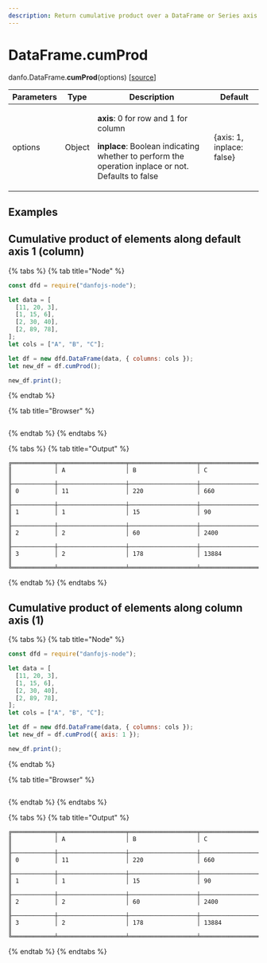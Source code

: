 ```yaml
---
description: Return cumulative product over a DataFrame or Series axis.
---
```


# DataFrame.cumProd

danfo.DataFrame.**cumProd**(options) \[[source](https://github.com/javascriptdata/danfojs/blob/dev/src/danfojs-base/core/frame.ts#L1625)]

| Parameters | Type   | Description                                                                                                                                                                    | Default                   |
| ---------- | ------ | ------------------------------------------------------------------------------------------------------------------------------------------------------------------------------ | ------------------------- |
| options    | Object | <p><strong>axis</strong>: 0 for row and 1 for column</p><p><strong>inplace</strong>: Boolean indicating whether to perform the operation inplace or not. Defaults to false</p> | {axis: 1, inplace: false} |

## **Examples**

## Cumulative product of elements along default axis 1 (column)

{% tabs %}
{% tab title="Node" %}

```javascript
const dfd = require("danfojs-node");

let data = [
  [11, 20, 3],
  [1, 15, 6],
  [2, 30, 40],
  [2, 89, 78],
];
let cols = ["A", "B", "C"];

let df = new dfd.DataFrame(data, { columns: cols });
let new_df = df.cumProd();

new_df.print();
```

{% endtab %}

{% tab title="Browser" %}

```

```

{% endtab %}
{% endtabs %}

{% tabs %}
{% tab title="Output" %}

```
╔════════════╤═══════════════════╤═══════════════════╤═══════════════════╗
║            │ A                 │ B                 │ C                 ║
╟────────────┼───────────────────┼───────────────────┼───────────────────╢
║ 0          │ 11                │ 220               │ 660               ║
╟────────────┼───────────────────┼───────────────────┼───────────────────╢
║ 1          │ 1                 │ 15                │ 90                ║
╟────────────┼───────────────────┼───────────────────┼───────────────────╢
║ 2          │ 2                 │ 60                │ 2400              ║
╟────────────┼───────────────────┼───────────────────┼───────────────────╢
║ 3          │ 2                 │ 178               │ 13884             ║
╚════════════╧═══════════════════╧═══════════════════╧═══════════════════╝
```

{% endtab %}
{% endtabs %}

## Cumulative product of elements along column axis (1)

{% tabs %}
{% tab title="Node" %}

```javascript
const dfd = require("danfojs-node");

let data = [
  [11, 20, 3],
  [1, 15, 6],
  [2, 30, 40],
  [2, 89, 78],
];
let cols = ["A", "B", "C"];

let df = new dfd.DataFrame(data, { columns: cols });
let new_df = df.cumProd({ axis: 1 });

new_df.print();
```

{% endtab %}

{% tab title="Browser" %}

```

```

{% endtab %}
{% endtabs %}

{% tabs %}
{% tab title="Output" %}

```
╔════════════╤═══════════════════╤═══════════════════╤═══════════════════╗
║            │ A                 │ B                 │ C                 ║
╟────────────┼───────────────────┼───────────────────┼───────────────────╢
║ 0          │ 11                │ 220               │ 660               ║
╟────────────┼───────────────────┼───────────────────┼───────────────────╢
║ 1          │ 1                 │ 15                │ 90                ║
╟────────────┼───────────────────┼───────────────────┼───────────────────╢
║ 2          │ 2                 │ 60                │ 2400              ║
╟────────────┼───────────────────┼───────────────────┼───────────────────╢
║ 3          │ 2                 │ 178               │ 13884             ║
╚════════════╧═══════════════════╧═══════════════════╧═══════════════════╝
```

{% endtab %}
{% endtabs %}
